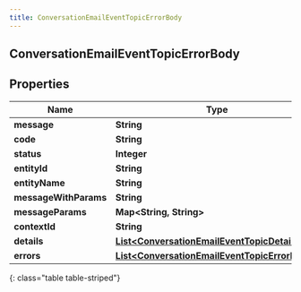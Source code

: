 ```yaml
---
title: ConversationEmailEventTopicErrorBody
---
```


## ConversationEmailEventTopicErrorBody

## Properties

| Name                  | Type                                                                                                                 | Description | Notes      |
| --------------------- | -------------------------------------------------------------------------------------------------------------------- | ----------- | ---------- |
| **message**           | <!----><!---->**String**<!---->                                                                                      |             | [optional] |
| **code**              | <!----><!---->**String**<!---->                                                                                      |             | [optional] |
| **status**            | <!----><!---->**Integer**<!---->                                                                                     |             | [optional] |
| **entityId**          | <!----><!---->**String**<!---->                                                                                      |             | [optional] |
| **entityName**        | <!----><!---->**String**<!---->                                                                                      |             | [optional] |
| **messageWithParams** | <!----><!---->**String**<!---->                                                                                      |             | [optional] |
| **messageParams**     | <!----><!---->**Map&lt;String, String&gt;**<!---->                                                                   |             | [optional] |
| **contextId**         | <!----><!---->**String**<!---->                                                                                      |             | [optional] |
| **details**           | <!----><!---->[**List&lt;ConversationEmailEventTopicDetail&gt;**](ConversationEmailEventTopicDetail.md)<!---->       |             | [optional] |
| **errors**            | <!----><!---->[**List&lt;ConversationEmailEventTopicErrorBody&gt;**](ConversationEmailEventTopicErrorBody.md)<!----> |             | [optional] |

{: class="table table-striped"}
